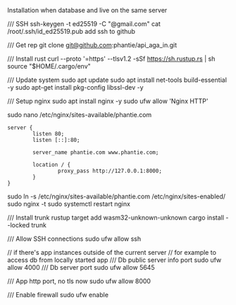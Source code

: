 Installation when database and live on the same server

/// SSH
ssh-keygen -t ed25519 -C "@gmail.com"
cat /root/.ssh/id_ed25519.pub
add ssh to github

/// Get rep
git clone git@github.com:phantie/api_aga_in.git

/// Install rust
curl --proto '=https' --tlsv1.2 -sSf https://sh.rustup.rs | sh
source "$HOME/.cargo/env"

/// Update system
sudo apt update
sudo apt install net-tools build-essential -y
sudo apt-get install pkg-config libssl-dev -y

/// Setup nginx
sudo apt install nginx -y
sudo ufw allow 'Nginx HTTP'

sudo nano /etc/nginx/sites-available/phantie.com

    server {
            listen 80;
            listen [::]:80;

            server_name phantie.com www.phantie.com;

            location / {
                    proxy_pass http://127.0.0.1:8000;
            }
    }

sudo ln -s /etc/nginx/sites-available/phantie.com /etc/nginx/sites-enabled/
sudo nginx -t
sudo systemctl restart nginx

/// Install trunk
rustup target add wasm32-unknown-unknown
cargo install --locked trunk

/// Allow SSH connections
sudo ufw allow ssh

// if there's app instances outside of the current server
// for example to access db from locally started app
/// Db public server info port
sudo ufw allow 4000
/// Db server port
sudo ufw allow 5645

/// App http port, no tls now
sudo ufw allow 8000

/// Enable firewall
sudo ufw enable

